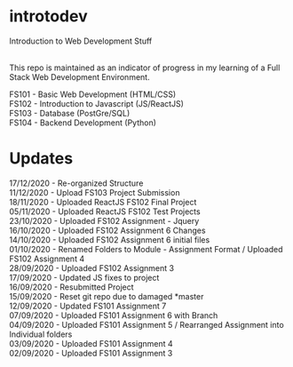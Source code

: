 # introtodev

Introduction to Web Development Stuff<br/><br/>

This repo is maintained as an indicator of progress in my learning of a Full Stack Web Development Environment.<br/>

FS101 - Basic Web Development (HTML/CSS)<br/>
FS102 - Introduction to Javascript (JS/ReactJS)<br/>
FS103 - Database (PostGre/SQL)<br/>
FS104 - Backend Development (Python)<br/>

# Updates

17/12/2020 - Re-organized Structure<br/>
11/12/2020 - Upload FS103 Project Submission<br/>
18/11/2020 - Uploaded ReactJS FS102 Final Project<br/>
05/11/2020 - Uploaded ReactJS FS102 Test Projects<br/>
23/10/2020 - Uploaded FS102 Assignment - Jquery<br/>
16/10/2020 - Uploaded FS102 Assignment 6 Changes<br/>
14/10/2020 - Uploaded FS102 Assignment 6 initial files<br/>
01/10/2020 - Renamed Folders to Module - Assignment Format / Uploaded FS102 Assignment 4<br/>
28/09/2020 - Uploaded FS102 Assignment 3<br/>
17/09/2020 - Updated JS fixes to project<br/>
16/09/2020 - Resubmitted Project<br/>
15/09/2020 - Reset git repo due to damaged \*master<br/>
12/09/2020 - Updated FS101 Assignment 7<br/>
07/09/2020 - Uploaded FS101 Assignment 6 with Branch<br/>
04/09/2020 - Uploaded FS101 Assignment 5 / Rearranged Assignment into Individual folders<br/>
03/09/2020 - Uploaded FS101 Assignment 4<br/>
02/09/2020 - Uploaded FS101 Assignment 3<br/>

